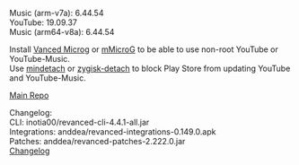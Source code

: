 Music (arm-v7a): 6.44.54  
YouTube: 19.09.37  
Music (arm64-v8a): 6.44.54  

Install [Vanced Microg](https://github.com/inotia00/VancedMicroG/releases) or [mMicroG](https://github.com/inotia00/mMicroG/releases) to be able to use non-root YouTube or YouTube-Music.  
Use [mindetach](https://github.com/j-hc/mindetach-magisk) or [zygisk-detach](https://github.com/j-hc/zygisk-detach) to block Play Store from updating YouTube and YouTube-Music.  

[Main Repo](https://github.com/NoName-exe/revanced-extended)  

Changelog:  
CLI: inotia00/revanced-cli-4.4.1-all.jar  
Integrations: anddea/revanced-integrations-0.149.0.apk  
Patches: anddea/revanced-patches-2.222.0.jar  
[Changelog](https://github.com/anddea/revanced-patches/releases/tag/v2.222.0)  

